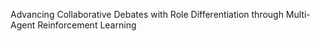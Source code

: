 Advancing Collaborative Debates with Role Differentiation through Multi-Agent Reinforcement Learning
